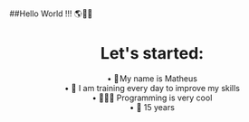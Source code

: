 ##Hello World !!! 🌎👋🏼
<div align="center">  
<h1>Let's started:</h1>
<a>• 👤 My name is Matheus</a><br>
<a>• 💪 I am training every day to improve my skills</a><br> 
<a>• 👨🏽‍💻 Programming is very cool</a><br>
<a>• 📆 15 years</a><br>
<div>
